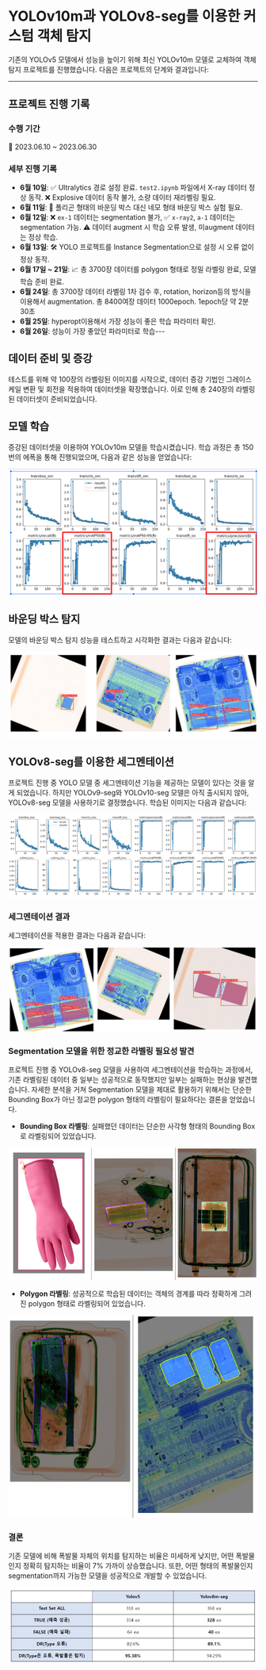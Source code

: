 # YOLOv10m과 YOLOv8-seg를 이용한 커스텀 객체 탐지

기존의 YOLOv5 모델에서 성능을 높이기 위해 최신 YOLOv10m 모델로 교체하여 객체 탐지 프로젝트를 진행했습니다. 다음은 프로젝트의 단계와 결과입니다:

---
 
## 프로젝트 진행 기록

### 수행 기간
📅 2023.06.10 ~ 2023.06.30

### 세부 진행 기록
- **6월 10일**: ✅ Ultralytics 경로 설정 완료. `test2.ipynb` 파일에서 X-ray 데이터 정상 동작. ❌ Explosive 데이터 동작 불가, 소량 데이터 재라벨링 필요.
- **6월 11일**: 🔲 폴리곤 형태의 바운딩 박스 대신 네모 형태 바운딩 박스 실험 필요.
- **6월 12일**: ❌ `ex-1` 데이터는 segmentation 불가, ✅ `x-ray2`, `a-1` 데이터는 segmentation 가능. ⚠️ 데이터 augment 시 학습 오류 발생, 미augment 데이터는 정상 학습.
- **6월 13일**: 🛠️ YOLO 프로젝트를 Instance Segmentation으로 설정 시 오류 없이 정상 동작.
- **6월 17일 ~ 21일**: 📈 총 3700장 데이터를 polygon 형태로 정밀 라벨링 완료, 모델 학습 준비 완료.
- **6월 24일**: 총 3700장 데이터 라벨링 1차 검수 후, rotation, horizon등의 방식을 이용해서 augmentation. 총 8400여장 데이터 1000epoch. 1epoch당 약 2분 30초
- **6월 25일**: hyperopt이용해서 가장 성능이 좋은 학습 파라미터 확인.
- **6월 26일**: 성능이 가장 좋았던 파라미터로 학습---

## 데이터 준비 및 증강

테스트를 위해 약 100장의 라벨링된 이미지를 시작으로, 데이터 증강 기법인 그레이스케일 변환 및 회전을 적용하여 데이터셋을 확장했습니다. 이로 인해 총 240장의 라벨링된 데이터셋이 준비되었습니다.

## 모델 학습

증강된 데이터셋을 이용하여 YOLOv10m 모델을 학습시켰습니다. 학습 과정은 총 150번의 에폭을 통해 진행되었으며, 다음과 같은 성능을 얻었습니다:

![성능 플롯](readme%20img/yolov10%20plot.png)

## 바운딩 박스 탐지

모델의 바운딩 박스 탐지 성능을 테스트하고 시각화한 결과는 다음과 같습니다:
 
![바운딩 박스 예시](readme%20img/yolov10%20boundingbox.png)

## YOLOv8-seg를 이용한 세그멘테이션

프로젝트 진행 중 YOLO 모델 중 세그멘테이션 기능을 제공하는 모델이 있다는 것을 알게 되었습니다. 하지만 YOLOv9-seg와 YOLOv10-seg 모델은 아직 출시되지 않아, YOLOv8-seg 모델을 사용하기로 결정했습니다. 학습된 이미지는 다음과 같습니다:

![세그멘테이션 플롯](readme%20img/yolov8-plot.png)

### 세그멘테이션 결과

세그멘테이션을 적용한 결과는 다음과 같습니다:

![세그멘테이션 예시](readme%20img/yolov8-seg.png)

### Segmentation 모델을 위한 정교한 라벨링 필요성 발견

프로젝트 진행 중 YOLOv8-seg 모델을 사용하여 세그멘테이션을 학습하는 과정에서, 기존 라벨링된 데이터 중 일부는 성공적으로 동작했지만 일부는 실패하는 현상을 발견했습니다. 자세한 분석을 거쳐 Segmentation 모델을 제대로 활용하기 위해서는 단순한 Bounding Box가 아닌 정교한 polygon 형태의 라벨링이 필요하다는 결론을 얻었습니다.

- **Bounding Box 라벨링**: 실패했던 데이터는 단순한 사각형 형태의 Bounding Box로 라벨링되어 있었습니다.

![Bounding Box 예시](readme%20img/bad.png)

- **Polygon 라벨링**: 성공적으로 학습된 데이터는 객체의 경계를 따라 정확하게 그려진 polygon 형태로 라벨링되어 있었습니다.

![Polygon 예시](readme%20img/good.png)


### 결론

기존 모델에 비해 폭발물 자체의 위치를 탐지하는 비율은 미세하게 낮지만, 어떤 폭발물인지 정확히 탐지하는 비율이 7% 가까이 상승했습니다. 또한, 어떤 형태의 폭발물인지 segmentation까지 가능한 모델을 성공적으로 개발할 수 있었습니다.

![result](readme%20img/result.png)
